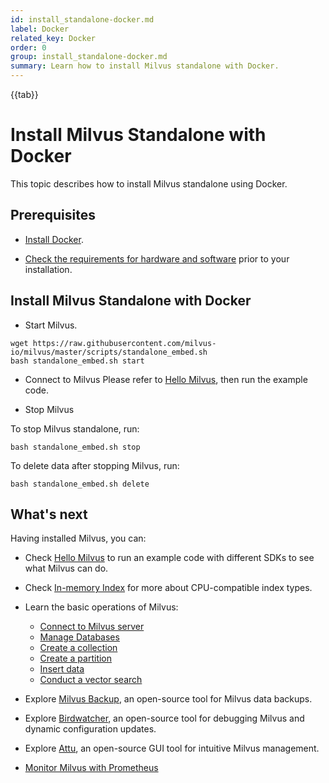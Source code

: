 ```yaml
---
id: install_standalone-docker.md
label: Docker
related_key: Docker
order: 0
group: install_standalone-docker.md
summary: Learn how to install Milvus standalone with Docker.
---
```


{{tab}}

# Install Milvus Standalone with Docker

This topic describes how to install Milvus standalone using Docker.


## Prerequisites

- [Install Docker](https://docs.docker.com/get-docker/).

- [Check the requirements for hardware and software](prerequisite-helm.md) prior to your installation.


## Install Milvus Standalone with Docker

- Start Milvus.
```
wget https://raw.githubusercontent.com/milvus-io/milvus/master/scripts/standalone_embed.sh
bash standalone_embed.sh start
```

- Connect to Milvus
Please refer to [Hello Milvus](https://milvus.io/docs/example_code.md), then run the example code.

- Stop Milvus

To stop Milvus standalone, run:
```
bash standalone_embed.sh stop
```

To delete data after stopping Milvus, run:
```
bash standalone_embed.sh delete
```


## What's next

Having installed Milvus, you can:

- Check [Hello Milvus](example_code.md) to run an example code with different SDKs to see what Milvus can do.
- Check [In-memory Index](index.md) for more about CPU-compatible index types.

- Learn the basic operations of Milvus:
  - [Connect to Milvus server](manage_connection.md)
  - [Manage Databases](manage_databases.md)
  - [Create a collection](create_collection.md)
  - [Create a partition](create_partition.md)
  - [Insert data](insert_data.md)
  - [Conduct a vector search](search.md)

- Explore [Milvus Backup](milvus_backup_overview.md), an open-source tool for Milvus data backups.
- Explore [Birdwatcher](birdwatcher_overview.md), an open-source tool for debugging Milvus and dynamic configuration updates.
- Explore [Attu](https://milvus.io/docs/attu.md), an open-source GUI tool for intuitive Milvus management.
- [Monitor Milvus with Prometheus](monitor.md)